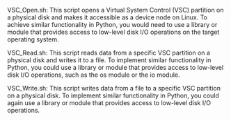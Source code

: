 VSC_Open.sh: This script opens a Virtual System Control (VSC) partition on a physical disk and makes it accessible as a device node on Linux. To achieve similar functionality in Python, you would need to use a library or module that provides access to low-level disk I/O operations on the target operating system.

VSC_Read.sh: This script reads data from a specific VSC partition on a physical disk and writes it to a file. To implement similar functionality in Python, you could use a library or module that provides access to low-level disk I/O operations, such as the os module or the io module.

VSC_Write.sh: This script writes data from a file to a specific VSC partition on a physical disk. To implement similar functionality in Python, you could again use a library or module that provides access to low-level disk I/O operations.
